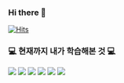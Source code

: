 ### Hi there 👋

<!--
**msung99/msung99** is a ✨ _special_ ✨ repository because its `README.md` (this file) appears on your GitHub profile.

Here are some ideas to get you started:

- 🔭 I’m currently working on ...
- 🌱 I’m currently learning ...
- 👯 I’m looking to collaborate on ...
- 🤔 I’m looking for help with ...
- 💬 Ask me about ...
- 📫 How to reach me: ...
- 😄 Pronouns: ...
- ⚡ Fun fact: ...
-->



[![Hits](https://hits.seeyoufarm.com/api/count/incr/badge.svg?url=https%3A%2F%2Fgithub.com%2Fmsung99&count_bg=%2379C83D&title_bg=%23555555&icon=stackshare.svg&icon_color=%23E7E7E7&title=hits&edge_flat=true)](https://hits.seeyoufarm.com)

### 💻 현재까지 내가 학습해본 것 💻

<div>
<img src="https://img.shields.io/badge/Django-092E20?style=for-the-badge&logo=Django&logoColor=white">
<img src="https://img.shields.io/badge/Python-3776AB?style=for-the-badge&logo=Python&logoColor=white"> 
<img src="https://img.shields.io/badge/Unity-00599C?style=for-the-badge&logo=Unity&logoColor=white">
<img src="https://img.shields.io/badge/C++-00599C?style=for-the-badge&logo=C++&logoColor=white">
<img src="https://img.shields.io/badge/Visual Basic-512BD4?style=for-the-badge&logo=visualbasic&logoColor=white">
<img src="https://img.shields.io/badge/App Inventor-3DDC84?style=for-the-badge&logo=Android&logoColor=white">
</div>
